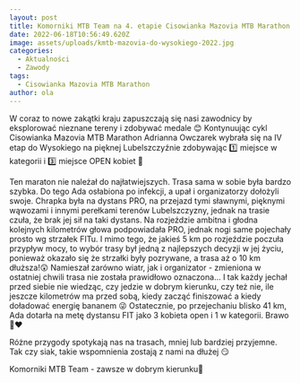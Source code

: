 ```yaml
---
layout: post
title: Komorniki MTB Team na 4. etapie Cisowianka Mazovia MTB Marathon
date: 2022-06-18T10:56:49.620Z
image: assets/uploads/kmtb-mazovia-do-wysokiego-2022.jpg
categories:
  - Aktualności
  - Zawody
tags:
  - Cisowianka Mazovia MTB Marathon
author: ola
---
```

W coraz to nowe zakątki kraju zapuszczają się nasi zawodnicy by eksplorować nieznane tereny i zdobywać medale 😊 Kontynuując cykl Cisowianka Mazovia MTB Marathon Adrianna Owczarek wybrała się na IV etap do Wysokiego na pięknej Lubelszczyźnie zdobywając 1️⃣ miejsce w kategorii i 3️⃣ miejsce OPEN kobiet 🥳
<!--more-->

Ten maraton nie należał do najłatwiejszych. Trasa sama w sobie była bardzo szybka. Do tego Ada osłabiona po infekcji, a upał i organizatorzy dołożyli swoje. Chrapka była na dystans PRO, na przejazd tymi sławnymi, pięknymi wąwozami i innymi perełkami terenów Lubelszczyzny, jednak na trasie czuła, że brak jej sił na taki dystans. Na rozjeździe ambitna i głodna kolejnych kilometrów głowa podpowiadała PRO, jednak nogi same pojechały prosto wg strzałek FITu. I mimo tego, że jakieś 5 km po rozjeździe poczuła przypływ mocy, to wybór trasy był jedną z najlepszych decyzji w jej życiu, ponieważ okazało się że strzałki były pozrywane, a trasa aż o 10 km dłuższa!😲 Namieszał zarówno wiatr, jak i organizator - zmieniona w ostatniej chwili trasa nie została prawidłowo oznaczona... I tak każdy jechał przed siebie nie wiedząc, czy jedzie w dobrym kierunku, czy też nie, ile jeszcze kilometrów ma przed sobą, kiedy zacząć finiszować a kiedy doładować energię bananem 😜 Ostatecznie, po przejechaniu blisko 41 km, Ada dotarła na metę dystansu FIT jako 3 kobieta open i 1 w kategorii. Brawo 👏❤

Różne przygody spotykają nas na trasach, mniej lub bardziej przyjemne. Tak czy siak, takie wspomnienia zostają z nami na dłużej 😏

Komorniki MTB Team - zawsze w dobrym kierunku🙂 